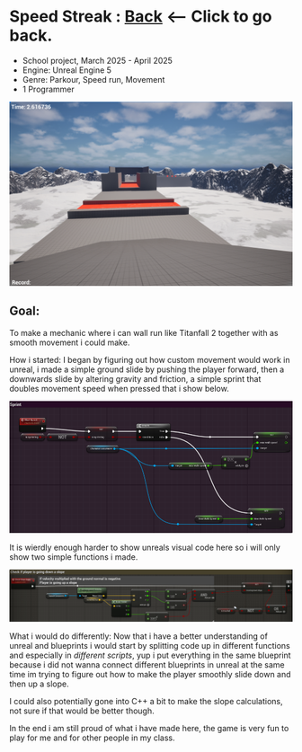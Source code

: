 # Speed Streak : [Back](https://github.com/sim7234/Portfolio/blob/main/README.md) <-- Click to go back.

* School project, March  2025 - April 2025
* Engine: Unreal Engine 5
* Genre: Parkour, Speed run, Movement
* 1 Programmer


<td ><img width="512" height="
" src="Unreal\level1.png"/></td>

## Goal:
To make a mechanic where i can wall run like Titanfall 2 together with as smooth movement i could make.

How i started: I began by figuring out how custom movement would work in unreal, i made a simple ground slide by pushing the player forward, then a downwards slide by altering gravity and friction, a simple sprint that doubles movement speed when pressed that i show below. 


<td ><img width="512" height="
" src="Unreal\SprintFunction.png"/></td>

It is wierdly enough harder to show unreals visual code here so i will only show two simple functions i made.


<td ><img width="512" height="
" src="Unreal\SlopeCheck.png"/></td>

What i would do differently: Now that i have a better understanding of unreal and blueprints i would start by splitting code up in different functions and especially in *different scripts*, yup i put everything in the same blueprint because i did not wanna connect different blueprints in unreal at the same time im trying to figure out how to make the player smoothly slide down and then up a slope.

I could also potentially gone into C++ a bit to make the slope calculations, not sure if that would be better though.

In the end i am still proud of what i have made here, the game is very fun to play for me and for other people in my class.